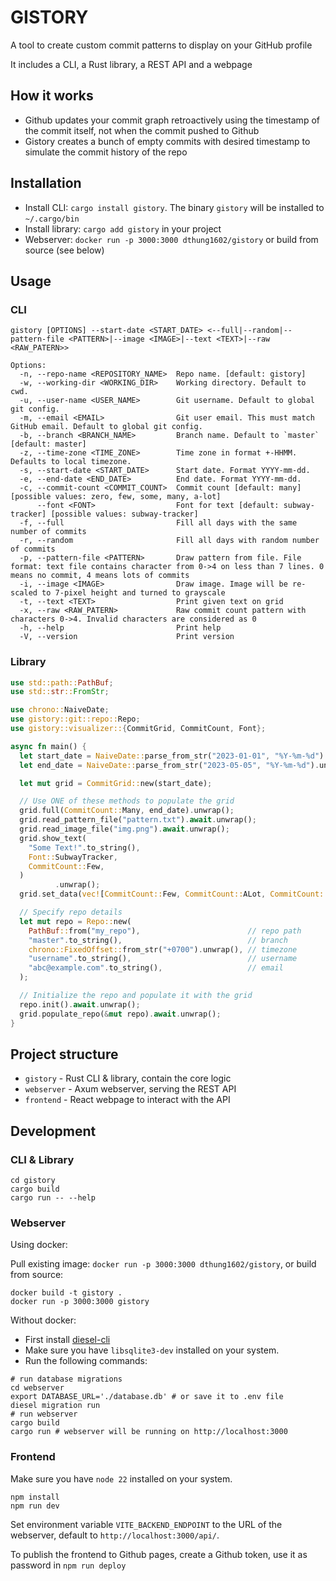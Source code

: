 # GISTORY

A tool to create custom commit patterns to display on your GitHub profile

It includes a CLI, a Rust library, a REST API and a webpage

## How it works

- Github updates your commit graph retroactively using the timestamp of the commit itself, not when the commit
  pushed to Github
- Gistory creates a bunch of empty commits with desired timestamp to simulate the commit history of the repo

## Installation

- Install CLI: `cargo install gistory`. The binary `gistory` will be installed to `~/.cargo/bin`
- Install library: `cargo add gistory` in your project
- Webserver: `docker run -p 3000:3000 dthung1602/gistory` or build from source (see below)

## Usage

### CLI

```
gistory [OPTIONS] --start-date <START_DATE> <--full|--random|--pattern-file <PATTERN>|--image <IMAGE>|--text <TEXT>|--raw <RAW_PATERN>>

Options:
  -n, --repo-name <REPOSITORY_NAME>  Repo name. [default: gistory]
  -w, --working-dir <WORKING_DIR>    Working directory. Default to cwd.
  -u, --user-name <USER_NAME>        Git username. Default to global git config.
  -m, --email <EMAIL>                Git user email. This must match GitHub email. Default to global git config.
  -b, --branch <BRANCH_NAME>         Branch name. Default to `master` [default: master]
  -z, --time-zone <TIME_ZONE>        Time zone in format +-HHMM. Defaults to local timezone.
  -s, --start-date <START_DATE>      Start date. Format YYYY-mm-dd.
  -e, --end-date <END_DATE>          End date. Format YYYY-mm-dd.
  -c, --commit-count <COMMIT_COUNT>  Commit count [default: many] [possible values: zero, few, some, many, a-lot]
      --font <FONT>                  Font for text [default: subway-tracker] [possible values: subway-tracker]
  -f, --full                         Fill all days with the same number of commits
  -r, --random                       Fill all days with random number of commits
  -p, --pattern-file <PATTERN>       Draw pattern from file. File format: text file contains character from 0->4 on less than 7 lines. 0 means no commit, 4 means lots of commits
  -i, --image <IMAGE>                Draw image. Image will be re-scaled to 7-pixel height and turned to grayscale
  -t, --text <TEXT>                  Print given text on grid
  -x, --raw <RAW_PATERN>             Raw commit count pattern with characters 0->4. Invalid characters are considered as 0
  -h, --help                         Print help
  -V, --version                      Print version
```

### Library

```rust 
use std::path::PathBuf;
use std::str::FromStr;

use chrono::NaiveDate;
use gistory::git::repo::Repo;
use gistory::visualizer::{CommitGrid, CommitCount, Font};

async fn main() {
  let start_date = NaiveDate::parse_from_str("2023-01-01", "%Y-%m-%d").unwrap();
  let end_date = NaiveDate::parse_from_str("2023-05-05", "%Y-%m-%d").unwrap();

  let mut grid = CommitGrid::new(start_date);

  // Use ONE of these methods to populate the grid
  grid.full(CommitCount::Many, end_date).unwrap();
  grid.read_pattern_file("pattern.txt").await.unwrap();
  grid.read_image_file("img.png").await.unwrap();
  grid.show_text(
    "Some Text!".to_string(),
    Font::SubwayTracker,
    CommitCount::Few,
  )
          .unwrap();
  grid.set_data(vec![CommitCount::Few, CommitCount::ALot, CommitCount::Some]);

  // Specify repo details
  let mut repo = Repo::new(
    PathBuf::from("my_repo"),                        // repo path
    "master".to_string(),                            // branch
    chrono::FixedOffset::from_str("+0700").unwrap(), // timezone
    "username".to_string(),                          // username
    "abc@example.com".to_string(),                   // email
  );

  // Initialize the repo and populate it with the grid
  repo.init().await.unwrap();
  grid.populate_repo(&mut repo).await.unwrap();
}
```

## Project structure

- `gistory` - Rust CLI & library, contain the core logic
- `webserver` - Axum webserver, serving the REST API
- `frontend` - React webpage to interact with the API

## Development

### CLI & Library
```shell
cd gistory
cargo build
cargo run -- --help
```

### Webserver

Using docker:

Pull existing image: `docker run -p 3000:3000 dthung1602/gistory`, or build from source:

```shell
docker build -t gistory .
docker run -p 3000:3000 gistory
```

Without docker:

- First install [diesel-cli](https://diesel.rs/guides/getting-started.html#installing-diesel-cli)
- Make sure you have `libsqlite3-dev` installed on your system.
- Run the following commands:
```shell
# run database migrations
cd webserver
export DATABASE_URL='./database.db' # or save it to .env file
diesel migration run
# run webserver
cargo build
cargo run # webserver will be running on http://localhost:3000
```

### Frontend

Make sure you have `node 22` installed on your system.

```shell
npm install
npm run dev
```

Set environment variable `VITE_BACKEND_ENDPOINT` to the URL of the webserver, default to `http://localhost:3000/api/`.

To publish the frontend to Github pages, create a Github token, use it as password in `npm run deploy`
